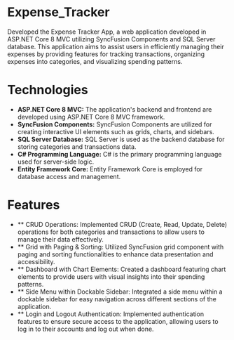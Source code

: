 # Expense_Tracker 
Developed the Expense Tracker App, a web application developed in ASP.NET Core 8 MVC utilizing SyncFusion Components and SQL Server database. This application aims to assist users in efficiently managing their expenses by providing features for tracking transactions, organizing expenses into categories, and visualizing spending patterns.

# Technologies
* **ASP.NET Core 8 MVC:** The application's backend and frontend are developed using ASP.NET Core 8 MVC framework.
* **SyncFusion Components:** SyncFusion Components are utilized for creating interactive UI elements such as grids, charts, and sidebars.
* **SQL Server Database:** SQL Server is used as the backend database for storing categories and transactions data.
* **C# Programming Language:** C# is the primary programming language used for server-side logic.
* **Entity Framework Core:** Entity Framework Core is employed for database access and management.

# Features
* ** CRUD Operations: Implemented CRUD (Create, Read, Update, Delete) operations for both categories and transactions to allow users to manage their data effectively.
* ** Grid with Paging & Sorting: Utilized SyncFusion grid component with paging and sorting functionalities to enhance data presentation and accessibility.
* ** Dashboard with Chart Elements: Created a dashboard featuring chart elements to provide users with visual insights into their spending patterns.
* ** Side Menu within Dockable Sidebar: Integrated a side menu within a dockable sidebar for easy navigation across different sections of the application.
* ** Login and Logout Authentication: Implemented authentication features to ensure secure access to the application, allowing users to log in to their accounts and log out when done.
